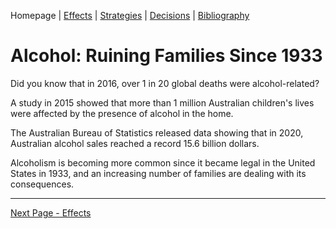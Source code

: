 <!--
Homepage (Tab 1): Introduce your drug or alcohol, and include a summary, relevant statistics, facts, and any other information that will capture the viewer’s attention.
-->

Homepage | [Effects](2_Effects.md) | [Strategies](3_Strategies.md) | [Decisions](4_Decisions.md) | [Bibliography](5_Bibliography.md)

# Alcohol: Ruining Families Since 1933

Did you know that in 2016, over 1 in 20 global deaths were alcohol-related?

A study in 2015 showed that more than 1 million Australian children's lives were affected by the presence of alcohol in the home.

The Australian Bureau of Statistics released data showing that in 2020, Australian alcohol sales reached a record 15.6 billion dollars.

Alcoholism is becoming more common since it became legal in the United States in 1933, and an increasing number of families are dealing with its consequences.

---

[Next Page - Effects](2_Effects.md)
